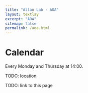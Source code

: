 ```yaml
---
title: "Allan Lab - AOA"
layout: textlay
excerpt: "AOA"
sitemap: false
permalink: /aoa.html
---
```


# Calendar

Every Monday and Thursday at 14:00.

TODO: location

TODO: link to this page